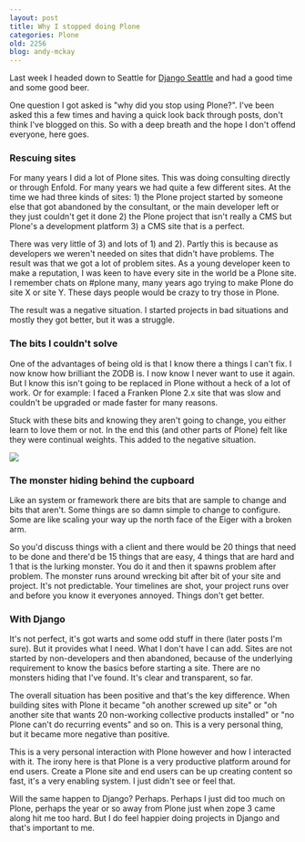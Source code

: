 ```yaml
---
layout: post
title: Why I stopped doing Plone
categories: Plone
old: 2256
blog: andy-mckay
---
```

<p>Last week I headed down to Seattle for <a href="http://www.djangoseattle.org/">Django Seattle</a> and had a good time and some good beer.</p>
<p>One question I got asked is "why did you stop using Plone?". I've been asked this a few times and having a quick look back through posts, don't think I've blogged on this. So with a deep breath and the hope I don't offend everyone, here goes.</p>

<h3>Rescuing sites</h3>
<p>For many years I did a lot of Plone sites. This was doing consulting directly or through Enfold. For many years we had quite a few different sites. At the time we had three kinds of sites: 1) the Plone project started by someone else that got abandoned by the consultant, or the main developer left or they just couldn't get it done 2) the Plone project that isn't really a CMS but Plone's a development platform 3) a CMS site that is a perfect.</p>
<p>There was very little of 3) and lots of 1) and 2). Partly this is because as developers we weren't needed on sites that didn't have problems. The result was that we got a lot of problem sites. As a young developer keen to make a reputation, I was keen to have every site in the world be a Plone site. I remember chats on #plone many, many years ago trying to make Plone do site X or site Y. These days people would be crazy to try those in Plone.</p>
<p>The result was a negative situation. I started projects in bad situations and mostly they got better, but it was a struggle.</p>

<h3>The bits I couldn't solve</h3>
<p>One of the advantages of being old is that I know there a things I can't fix. I now know how brilliant the ZODB is. I now know I never want to use it again. But I know this isn't going to be replaced in Plone without a heck of a lot of work. Or for example: I faced a Franken Plone 2.x site that was slow and couldn't be upgraded or made faster for many reasons.</p>
<p>Stuck with these bits and knowing they aren't going to change, you either learn to love them or not. In the end this (and other parts of Plone) felt like they were continual weights. This added to the negative situation.</p>

<img src="http://www.agmweb.ca/files/1455441415_0aff0f36fd_m_d.jpg" class="photo" />

<h3>The monster hiding behind the cupboard</h3>
<p>Like an system or framework there are bits that are sample to change and bits that aren't. Some things are so damn simple to change to configure. Some are like scaling your way up the north face of the Eiger with a broken arm.</p>
<p>So you'd discuss things with a client and there would be 20 things that need to be done and there'd be 15 things that are easy, 4 things that are hard and 1 that is the lurking monster. You do it and then it spawns problem after problem. The monster runs around wrecking bit after bit of your site and project. It's not predictable. Your timelines are shot, your project runs over and before you know it everyones annoyed. Things don't get better.</p>

<h3>With Django</h3>
<p>It's not perfect, it's got warts and some odd stuff in there (later posts I'm sure). But it provides what I need. What I don't have I can add. Sites are not started by non-developers and then abandoned, because of the underlying requirement to know the basics before starting a site. There are no monsters hiding that I've found. It's clear and transparent, so far.</p>

<p>The overall situation has been positive and that's the key difference. When building sites with Plone it became "oh another screwed up site" or "oh another site that wants 20 non-working collective products installed" or "no Plone can't do recurring events" and so on. This is a very personal thing, but it became more negative than positive.</p>

<p>This is a very personal interaction with Plone however and how I interacted with it. The irony here is that Plone is a very productive platform around for end users. Create a Plone site and end users can be up creating content so fast, it's a very enabling system. I just didn't see or feel that.</p>

<p>Will the same happen to Django? Perhaps. Perhaps I just did too much on Plone, perhaps the year or so away from Plone just when zope 3 came along hit me too hard. But I do feel happier doing projects in Django and that's important to me.</p>